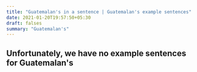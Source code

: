 ```yaml
---
title: "Guatemalan's in a sentence | Guatemalan's example sentences"
date: 2021-01-20T19:57:50+05:30
draft: falses
summary: "Guatemalan's"
---
```

## Unfortunately, we have no example sentences for Guatemalan's                 
